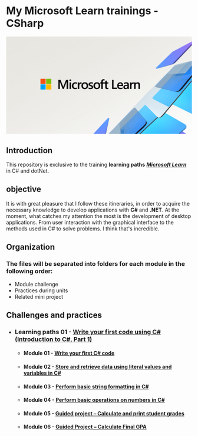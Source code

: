 # My Microsoft Learn trainings - CSharp

<img alt="logo C# e .NET" src="img\microsoft_learn.png"/>

## Introduction

This repository is exclusive to the training **learning paths** <a href="https://learn.microsoft.com/pt-br/training/">***Microsoft Learn***</a> in C# and dotNet.

## objective

It is with great pleasure that I follow these itineraries, in order to acquire the necessary knowledge to develop applications with **C#** and **.NET**.
At the moment, what catches my attention the most is the development of desktop applications. From user interaction with the graphical interface to the methods used in C# to solve problems. I think that's incredible.

## Organization

### The files will be separated into folders for each module in the following order:

- Module challenge
- Practices during units
- Related mini project

## Challenges and practices

- ### Learning paths 01 - [Write your first code using C# (Introduction to C#, Part 1)](./Learning-path-01/)
    - #### Module 01 - [Write your first C# code](./Learning-path-01/Module-01/)
    - #### Module 02 - [Store and retrieve data using literal values and variables in C#](./Learning-path-01/Module-02/)
    - #### Module 03 - [Perform basic string formatting in C#](./Learning-path-01/Module-03/)
    - #### Module 04 - [Perform basic operations on numbers in C#](./Learning-path-01/Module-04/)
    - #### Module 05 - [Guided project – Calculate and print student grades](./Learning-path-01/Module-05/)
    - #### Module 06 - [Guided Project – Calculate Final GPA](./Learning-path-01/Module-06/)


